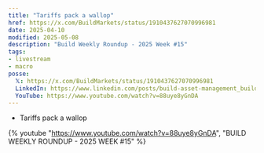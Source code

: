 ```yaml
---
title: "Tariffs pack a wallop"
href: https://x.com/BuildMarkets/status/1910437627070996981
date: 2025-04-10
modified: 2025-05-08
description: "Build Weekly Roundup - 2025 Week #15"
tags:
- livestream
- macro
posse:
  𝕏: https://x.com/BuildMarkets/status/1910437627070996981
  LinkedIn: https://www.linkedin.com/posts/build-asset-management_build-weekly-roundup-2025-week-15-tariffs-ugcPost-7316194096199450624-OW_f
  YouTube: https://www.youtube.com/watch?v=88uye8yGnDA
---
```


- Tariffs pack a wallop

{% youtube "https://www.youtube.com/watch?v=88uye8yGnDA", "BUILD WEEKLY ROUNDUP - 2025 WEEK #15" %}
